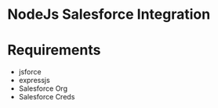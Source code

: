 # NodeJs Salesforce Integration

# Requirements
 - jsforce
 - expressjs
 - Salesforce Org
 - Salesforce Creds 